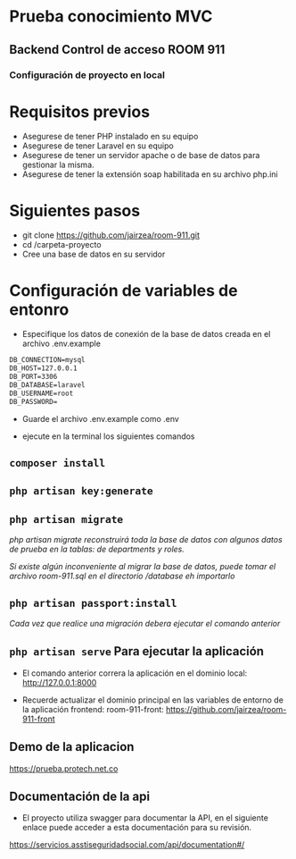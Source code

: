 # Prueba conocimiento MVC

## Backend Control de acceso ROOM 911

### Configuración de proyecto en local

# Requisitos previos

-   Asegurese de tener PHP instalado en su equipo
-   Asegurese de tener Laravel en su equipo
-   Asegurese de tener un servidor apache o de base de datos para gestionar la misma.
-   Asegurese de tener la extensión soap habilitada en su archivo php.ini

# Siguientes pasos

-   git clone https://github.com/jairzea/room-911.git
-   cd /carpeta-proyecto
-   Cree una base de datos en su servidor

# Configuración de variables de entonro

-   Especifique los datos de conexión de la base de datos creada en el archivo .env.example

```HTML
DB_CONNECTION=mysql
DB_HOST=127.0.0.1
DB_PORT=3306
DB_DATABASE=laravel
DB_USERNAME=root
DB_PASSWORD=
```

-   Guarde el archivo .env.example como .env

-   ejecute en la terminal los siguientes comandos

## `composer install`

## `php artisan key:generate`

## `php artisan migrate`

_php artisan migrate reconstruirá toda la base de datos con algunos datos de prueba en la tablas: de departments y roles._

_Si existe algún inconveniente al migrar la base de datos, puede tomar el archivo room-911.sql en el directorio /database eh importarlo_

## `php artisan passport:install`

_Cada vez que realice una migración debera ejecutar el comando anterior_

## `php artisan serve` Para ejecutar la aplicación

-   El comando anterior correra la aplicación en el dominio local: http://127.0.0.1:8000

-   Recuerde actualizar el dominio principal en las variables de entorno de la aplicación frontend: room-911-front: https://github.com/jairzea/room-911-front

## Demo de la aplicacion

https://prueba.protech.net.co

## Documentación de la api

-   El proyecto utiliza swagger para documentar la API, en el siguiente enlace puede acceder a esta documentación para su revisión.

https://servicios.asstiseguridadsocial.com/api/documentation#/

